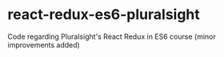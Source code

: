 # react-redux-es6-pluralsight
Code regarding Pluralsight's React Redux in ES6 course (minor improvements added)
